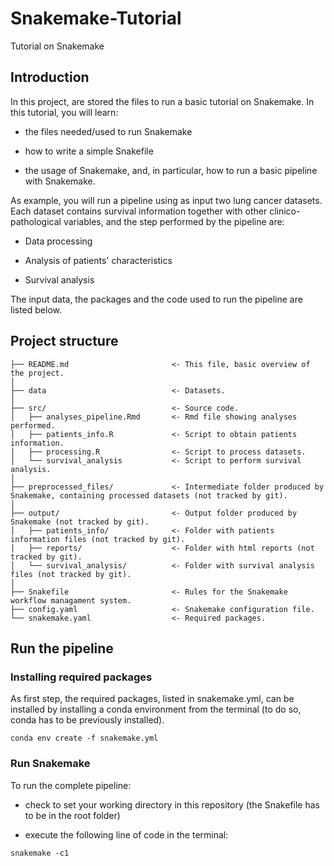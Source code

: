# Snakemake-Tutorial

Tutorial on Snakemake

## Introduction

In this project, are stored the files to run a basic tutorial on Snakemake.
In this tutorial, you will learn:

- the files needed/used to run Snakemake

- how to write a simple Snakefile

- the usage of Snakemake, and, in particular, how to run a basic pipeline with Snakemake.

As example, you will run a pipeline using as input two lung cancer datasets. Each dataset contains survival information together with other clinico-pathological variables, and the step performed by the pipeline are:

- Data processing

- Analysis of patients' characteristics

- Survival analysis

The input data, the packages and the code used to run the pipeline are listed below.

## Project structure

```
├── README.md                       <- This file, basic overview of the project.
│
├── data                            <- Datasets.
│
├── src/                            <- Source code.
│   ├── analyses_pipeline.Rmd       <- Rmd file showing analyses performed.
│   ├── patients_info.R             <- Script to obtain patients information.
│   ├── processing.R                <- Script to process datasets.
│   └── survival_analysis           <- Script to perform survival analysis.
│
├── preprocessed_files/             <- Intermediate folder produced by Snakemake, containing processed datasets (not tracked by git).
│
├── output/                         <- Output folder produced by Snakemake (not tracked by git).
│   ├── patients_info/              <- Folder with patients information files (not tracked by git).
│   ├── reports/                    <- Folder with html reports (not tracked by git).
│   └── survival_analysis/          <- Folder with survival analysis files (not tracked by git).
│
├── Snakefile                       <- Rules for the Snakemake workflow managament system.
├── config.yaml                     <- Snakemake configuration file.
└── snakemake.yaml                  <- Required packages.

```

## Run the pipeline

### Installing required packages

As first step, the required packages, listed in snakemake.yml, can be installed by installing a conda environment from the terminal (to do so, conda has to be previously installed).

```
conda env create -f snakemake.yml
```

### Run Snakemake

To run the complete pipeline:

- check to set your working directory in this repository (the Snakefile has to be in the root folder)

- execute the following line of code in the terminal:

```
snakemake -c1
```


